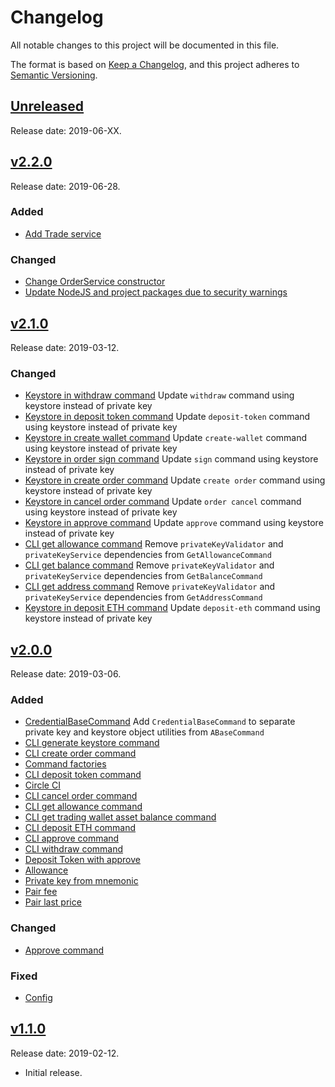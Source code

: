 # Changelog
All notable changes to this project will be documented in this file.

The format is based on [Keep a Changelog](https://keepachangelog.com/en/1.0.0/),
and this project adheres to [Semantic Versioning](https://semver.org/spec/v2.0.0.html).

## [Unreleased](https://gitlab.com/eidoo_io/hybrid-exchange-sdk/compare/v2.2.0...HEAD)

Release date: 2019-06-XX.

## [v2.2.0](https://gitlab.com/eidoo_io/hybrid-exchange-sdk/compare/v2.1.0...v2.2.0)

Release date: 2019-06-28.

### Added
- [Add Trade service](https://github.com/eidoo/hybrid-exchange-sdk/issues/92)

### Changed
- [Change OrderService constructor](https://github.com/eidoo/hybrid-exchange-sdk/issues/87)
- [Update NodeJS and project packages due to security warnings](https://github.com/eidoo/hybrid-exchange-sdk/issues/91)

## [v2.1.0](https://gitlab.com/eidoo_io/hybrid-exchange-sdk/compare/v2.0.0...v2.1.0)

Release date: 2019-03-12.

### Changed
- [Keystore in withdraw command](https://github.com/eidoo/hybrid-exchange-sdk/issues/67) Update `withdraw` command using keystore instead of private key
- [Keystore in deposit token command](https://github.com/eidoo/hybrid-exchange-sdk/issues/66) Update `deposit-token` command using keystore instead of private key
- [Keystore in create wallet command](https://github.com/eidoo/hybrid-exchange-sdk/issues/65) Update `create-wallet` command using keystore instead of private key
- [Keystore in order sign command](https://github.com/eidoo/hybrid-exchange-sdk/issues/63) Update `sign` command using keystore instead of private key
- [Keystore in create order command](https://github.com/eidoo/hybrid-exchange-sdk/issues/62) Update `create order` command using keystore instead of private key
- [Keystore in cancel order command](https://github.com/eidoo/hybrid-exchange-sdk/issues/61) Update `order cancel` command using keystore instead of private key
- [Keystore in approve command](https://github.com/eidoo/hybrid-exchange-sdk/issues/64) Update `approve` command using keystore instead of private key
- [CLI get allowance command](https://github.com/eidoo/hybrid-exchange-sdk/issues/59) Remove `privateKeyValidator` and `privateKeyService` dependencies from `GetAllowanceCommand`
- [CLI get balance command](https://github.com/eidoo/hybrid-exchange-sdk/issues/58) Remove `privateKeyValidator` and `privateKeyService` dependencies from `GetBalanceCommand`
- [CLI get address command](https://github.com/eidoo/hybrid-exchange-sdk/issues/47) Remove `privateKeyValidator` and `privateKeyService` dependencies from `GetAddressCommand`
- [Keystore in deposit ETH command](https://github.com/eidoo/hybrid-exchange-sdk/issues/45) Update `deposit-eth` command using keystore instead of private key


## [v2.0.0](https://gitlab.com/eidoo_io/hybrid-exchange-sdk/compare/v1.1.0...v2.0.0)

Release date: 2019-03-06.

### Added
- [CredentialBaseCommand](https://github.com/eidoo/hybrid-exchange-sdk/issues/60) Add `CredentialBaseCommand` to separate private key and keystore object utilities from `ABaseCommand`
- [CLI generate keystore command](https://github.com/eidoo/hybrid-exchange-sdk/issues/50)
- [CLI create order command](https://github.com/eidoo/hybrid-exchange-sdk/issues/46)
- [Command factories](https://github.com/eidoo/hybrid-exchange-sdk/issues/40)
- [CLI deposit token command](https://github.com/eidoo/hybrid-exchange-sdk/issues/19)
- [Circle CI](https://github.com/eidoo/hybrid-exchange-sdk/issues/36)
- [CLI cancel order command](https://github.com/eidoo/hybrid-exchange-sdk/issues/26)
- [CLI get allowance command](https://github.com/eidoo/hybrid-exchange-sdk/issues/24)
- [CLI get trading wallet asset balance command](https://github.com/eidoo/hybrid-exchange-sdk/issues/20)
- [CLI deposit ETH command](https://github.com/eidoo/hybrid-exchange-sdk/issues/15)
- [CLI approve command](https://github.com/eidoo/hybrid-exchange-sdk/issues/18)
- [CLI withdraw command](https://github.com/eidoo/hybrid-exchange-sdk/issues/13)
- [Deposit Token with approve](https://github.com/eidoo/hybrid-exchange-sdk/issues/11)
- [Allowance](https://github.com/eidoo/hybrid-exchange-sdk/issues/7)
- [Private key from mnemonic](https://github.com/eidoo/hybrid-exchange-sdk/issues/5)
- [Pair fee](https://github.com/eidoo/hybrid-exchange-sdk/issues/1)
- [Pair last price](https://github.com/eidoo/hybrid-exchange-sdk/issues/3)

### Changed
- [Approve command](https://github.com/eidoo/hybrid-exchange-sdk/issues/43)

### Fixed
- [Config](https://github.com/eidoo/hybrid-exchange-sdk/issues/56)

## [v1.1.0](https://gitlab.com/eidoo_io/hybrid-exchange-sdk/compare/fa85a7...v1.1.0)

Release date: 2019-02-12.

- Initial release.
